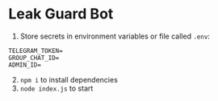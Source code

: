 # Leak Guard Bot

1. Store secrets in environment variables or file called `.env`:  
  ```env
  TELEGRAM_TOKEN=
  GROUP_CHAT_ID=
  ADMIN_ID=
  ```
2. `npm i` to install dependencies
2. `node index.js` to start
